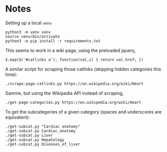 # Notes

Setting up a local `venv`

    python3 -m venv venv
    source venv/bin/activate
    python3 -m pip install -r requirements.txt

This seems to work in a wiki page, using the preloaded jquery,

    $.map($('#catlinks a'), function(val,i) { return val.href; })

A similar script for scraping those catlinks (skipping hidden categories this time):

    ./scrape-page-catlinks.py https://en.wikipedia.org/wiki/Heart

Samme, but using the Wikipedia API instead of scraping,

    ./get-page-categories.py https://en.wikipedia.org/wiki/Heart

To get the subcategories of a given category (spaces and underscores are equivalent):

    ./get-subcat.py "Cardiac anatomy"
    ./get-subcat.py Cardiac_anatomy
    ./get-subcat.py Liver
    ./get-subcat.py Hepatology
    ./get-subcat.py Diseases_of_liver

